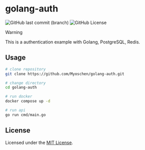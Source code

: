 # golang-auth

![GitHub last commit (branch)](https://img.shields.io/github/last-commit/Myoschen/golang-auth/main?style=flat-square&labelColor=%23222222&color=%23111111) 
![GitHub License](https://img.shields.io/github/license/Myoschen/golang-auth?style=flat-square&labelColor=%23222222&color=%23111111)

> [!WARNING]  
> This is a authentication example with Golang, PostgreSQL, Redis.

## Usage


```sh
# clone repository
git clone https://github.com/Myoschen/golang-auth.git

# change directory
cd golang-auth

# run docker
docker compose up -d

# run api
go run cmd/main.go
```

## License

Licensed under the [MIT License](./LICENSE).